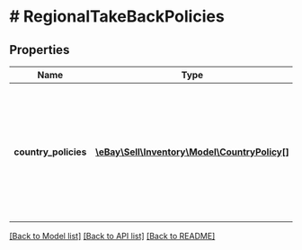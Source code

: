 # # RegionalTakeBackPolicies

## Properties

Name | Type | Description | Notes
------------ | ------------- | ------------- | -------------
**country_policies** | [**\eBay\Sell\Inventory\Model\CountryPolicy[]**](CountryPolicy.md) | The array of country-specific take-back policies to be used by an offer when it is published and converted to a listing. | [optional]

[[Back to Model list]](../../README.md#models) [[Back to API list]](../../README.md#endpoints) [[Back to README]](../../README.md)

